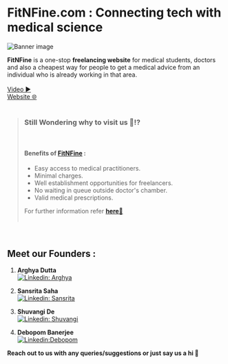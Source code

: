 # FitNFine.com : Connecting tech with medical science

![Banner image](https://user-images.githubusercontent.com/94488557/202274501-d33b11be-3944-46f3-9e8e-7664dc0744ba.png)

**FitNFine** is a one-stop **freelancing website** for medical students, doctors and also a cheapest way for people to get a medical advice from an individual who is already working in that area. <br><br>
[Video ▶](https://youtu.be/palSfD2pVCo)<br>
[Website 🌐](https://fitnfinebyreact.netlify.app/)<br><br>

> ### Still Wondering why to visit us 🤔⁉️
> <br>
>
> #### Benefits of [FitNFine](https://fitnfinebyreact.netlify.app/) :
>
> - Easy access to medical practitioners.
> - Minimal charges.
> - Well establishment opportunities for freelancers.
> - No waiting in queue outside doctor's chamber.
> - Valid medical prescriptions.
>
> For further information refer **[here📘](https://docs.google.com/presentation/d/1DxQfIa_e_osJbAHW3FyV9egH_KpFuAIr/edit?usp=sharing&ouid=113739507441587181944&rtpof=true&sd=true)** <br><br>

<br>

## Meet our Founders :

1. **Arghya Dutta**<br>[![Linkedin: Arghya](https://img.shields.io/badge/-Arghya-blue?style=flat-square&logo=Linkedin&logoColor=white&link=https://www.linkedin.com/in/arghya-dutta-623617229)](https://www.linkedin.com/in/arghya-dutta-623617229)

2. **Sansrita Saha** <br>[![Linkedin: Sansrita](https://img.shields.io/badge/-Sansrita-blue?style=flat-square&logo=Linkedin&logoColor=white&link=https://www.linkedin.com/in/sansrita-saha-068246228)](https://www.linkedin.com/in/sansrita-saha-068246228)

3. **Shuvangi De** <br>
   [![Linkedin: Shuvangi](https://img.shields.io/badge/-Shuvangi-blue?style=flat-square&logo=Linkedin&logoColor=white&link=https://www.linkedin.com/in/shuvangi-de-369071236)](https://www.linkedin.com/in/shuvangi-de-369071236)

4. **Debopom Banerjee**<br>
   [![Linkedin:Debopom](https://img.shields.io/badge/-Debopom-blue?style=flat-square&logo=Linkedin&logoColor=white&link=https://www.linkedin.com/in/debopom-banerjee-a35123215/)](https://www.linkedin.com/in/debopom-banerjee-a35123215/)

**Reach out to us with any queries/suggestions or just say us a hi 💌**
